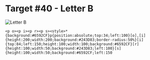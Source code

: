 # Target #40 - Letter B

![Letter B](https://cssbattle.dev/targets/40.png)

```
<p o><p i><p r><p s><style>*{background:#6592CF}p{position:absolute;top:34;left:100}[o],[i]{height:200;width:200;background:#243D83;border-radius:50%}[i]{top:84;left:150;height:100;width:100;background:#6592CF}[r]{height:100;width:50;background:#243D83;left:100}[s]{height:100;width:50;background:#6592CF;left:150
```
